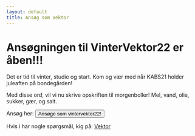 ```yaml
---
layout: default
title: Ansøg som Vektor
---
```

<h1>Ansøgningen til VinterVektor22 er åben!!! </h1>

Det er tid til vinter, studie og start. Kom og vær med når KABS21 holder juleaften på bondegården!

Med disse ord, vil vi nu skrive opskriften til morgenboller!
Mel, vand, olie, sukker, gær, og salt.

Ansøg her: <a style="text-align: center;" href="https://docs.google.com/forms/d/e/1FAIpQLSe9OiUZN3HjE5K4AFad0zonra7IAdsDttDZNxawVQLwATCwfQ/viewform?usp=sf_link">
  <button class="applyBtn"> Ansøge som vintervektor22! </button></a>

Hvis i har nogle spørgsmål, kig på: <a href="/vektor">Vektor</a>